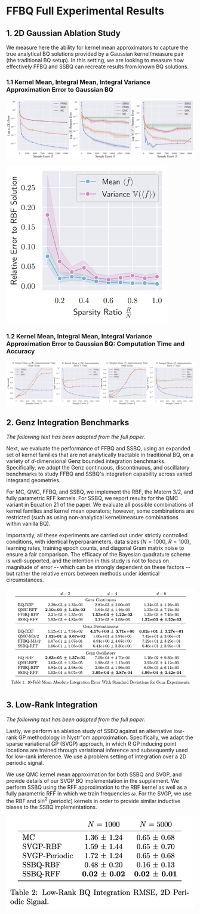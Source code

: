 # FFBQ Full Experimental Results

## 1. 2D Gaussian Ablation Study

We measure here the ability for kernel mean approximators to capture the true analytical BQ solutions provided by a Gaussian kernel/measure pair (the traditional BQ setup). In this setting, we are looking to measure how effectively FFBQ and SSBQ can recreate results from known BQ solutions.

### 1.1 Kernel Mean, Integral Mean, Integral Variance Approximation Error to Gaussian BQ

![gmm](gmm.png)

![ssbq](ssbq.png)

### 1.2 Kernel Mean, Integral Mean, Integral Variance Approximation Error to Gaussian BQ: Computation Time and Accuracy

![gmm_time](gmm_time.png)

## 2. Genz Integration Benchmarks
*The following text has been adapted from the full paper.*

Next, we evaluate the performance of FFBQ and SSBQ, using an expanded set of kernel families that are not analytically tractable in traditional BQ, on a variety of $d$-dimensional Genz bounded integration benchmarks. Specifically, we adopt the Genz continuous, discontinuous, and oscillatory benchmarks to study FFBQ and SSBQ's integration capability across varied integrand geometries. 

For MC, QMC, FFBQ, and SSBQ, we implement the RBF, the Matern 3/2, and fully parametric RFF kernels. For SSBQ, we report results for the QMC variant in Equation 21 of the paper. We evaluate all possible combinations of kernel families and kernel mean operators; however, some combinations are restricted (such as using non-analytical kernel/measure combinations within vanilla BQ). 

Importantly, all these experiments are carried out under strictly controlled conditions, with identical hyperparameters, data sizes ($N = 1000$, $R=100$), learning rates, training epoch counts, and diagonal Gram matrix noise to ensure a fair comparison. The efficacy of the Bayesian quadrature scheme is well-supported, and the intention in this study is not to focus on magnitude of error -- which can be strongly dependent on these factors -- but rather the relative errors between methods under identical circumstances.

![genz](genz.png)

## 3. Low-Rank Integration
*The following text has been adapted from the full paper.*

Lastly, we perform an ablation study of SSBQ against an alternative low-rank GP methodology in Nystr\"om approximation. Specifically, we adapt the sparse variational GP (SVGP) approach, in which $R$ GP inducing point locations are trained through variational inference and subsequently used for low-rank inference. We use a problem setting of integration over a 2D periodic signal.

We use QMC kernel mean approximation for both SSBQ and SVGP, and provide details of our SVGP BQ implementation in the supplement. We perform SSBQ using the RFF approximation to the RBF kernel as well as a fully parametric RFF in which we train frequencies $\omega$. For the SVGP, we use the RBF and $\sin^2$ (periodic) kernels in order to provide similar inductive biases to the SSBQ implementations.

![lr](lowrank.png)
